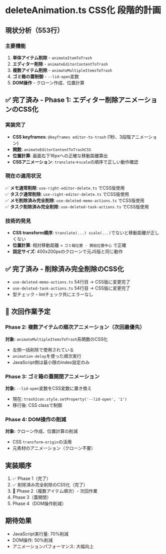 # deleteAnimation.ts CSS化 段階的計画

## 現状分析（553行）

### 主要機能
1. **単体アイテム削除** - `animateItemToTrash`
2. **エディター削除** - `animateEditorContentToTrash`
3. **複数アイテム削除** - `animateMultipleItemsToTrash`
4. **ゴミ箱の蓋制御** - `--lid-open`変数
5. **DOM操作** - クローン作成、位置計算

## ✅ 完了済み - Phase 1: エディター削除アニメーションのCSS化

### 実装完了
- **CSS keyframes**: `@keyframes editor-to-trash` (1秒、3段階アニメーション)
- **関数**: `animateEditorContentToTrashCSS` 
- **位置計算**: 画面右下16pxへの正確な移動距離算出
- **CSSアニメーション**: `translate`→`scale`の順序で正しい動作確認

### 現在の適用状況
✅ **メモ通常削除**: `use-right-editor-delete.ts` でCSS版使用  
✅ **タスク通常削除**: `use-right-editor-delete.ts` でCSS版使用  
✅ **メモ削除済み完全削除**: `use-deleted-memo-actions.ts` でCSS版使用  
✅ **タスク削除済み完全削除**: `use-deleted-task-actions.ts` でCSS版使用  

### 技術的発見
- **CSS transform順序**: `translate(...) scale(...)`でないと移動距離が正しくない
- **位置計算**: 相対移動距離 = `ゴミ箱位置 - 開始位置中心` で正確
- **固定サイズ**: 400x200pxのクローンで元JS版と同じ動作

## ✅ 完了済み - 削除済み完全削除のCSS化
- `use-deleted-memo-actions.ts` 54行目 → CSS版に変更完了
- `use-deleted-task-actions.ts` 54行目 → CSS版に変更完了
- 型チェック・lintチェック共にエラーなし

## 🔄 次回作業予定

### Phase 2: 複数アイテムの順次アニメーション（次回最優先）
**対象:** `animateMultipleItemsToTrash`系関数のCSS化
- 左側一括削除で使用されている
- `animation-delay`を使った順次実行
- JavaScript側は最小限のindex設定のみ

### Phase 3: ゴミ箱の蓋開閉アニメーション
**対象:** `--lid-open`変数をCSS変数に置き換え
- 現在: `trashIcon.style.setProperty('--lid-open', '1')`
- 移行後: CSS classで制御

### Phase 4: DOM操作の削減
**対象:** クローン作成、位置計算の削減
- CSS `transform-origin`の活用
- 元素材のアニメーション（クローン不要）

## 実装順序
1. ✅ Phase 1（完了）
2. ✅ 削除済み完全削除のCSS化（完了）
3. 🔄 Phase 2（複数アイテム順次）- 次回作業
4. Phase 3（蓋開閉）
5. Phase 4（DOM操作削減）

## 期待効果
- JavaScript実行量: 70%削減
- DOM操作: 50%削減
- アニメーションパフォーマンス: 大幅向上